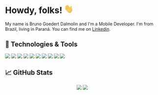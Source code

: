 # Howdy, folks! <img src="wave.gif" width="30px" height="30px" />

My name is Bruno Goedert Dalmolin and I'm a Mobile Developer. I'm from Brazil, living in Paraná. You can find me on [Linkedin](https://www.linkedin.com/in/bruno-goedert-dalmolin/).

## 🔧 Technologies & Tools
![](https://img.shields.io/badge/OS-mac%20os-2F81F7?style=for-the-badge&logo=apple&logoColor=white&labelColor=171637)
![](https://img.shields.io/badge/OS-Windows-2F81F7?style=for-the-badge&logo=windows&logoColor=white&labelColor=171637)
![](https://img.shields.io/badge/Editor-Android_Studio-2F81F7?style=for-the-badge&logo=android&logoColor=white&labelColor=171637)
![](https://img.shields.io/badge/Code-Flutter-2F81F7?style=for-the-badge&logo=flutter&logoColor=white&labelColor=171637)
![](https://img.shields.io/badge/Code-Dart-2F81F7?style=for-the-badge&logo=dart&logoColor=white&labelColor=171637)
![](https://img.shields.io/badge/Tools-Firebase-2F81F7?style=for-the-badge&logo=firebase&logoColor=white&labelColor=171637)
![](https://img.shields.io/badge/Tools-SQLite-2F81F7?style=for-the-badge&logo=sqlite&logoColor=white&labelColor=171637)
![](https://img.shields.io/badge/Tools-Postman-2F81F7?style=for-the-badge&logo=Postman&logoColor=white&labelColor=171637)
![](https://img.shields.io/badge/Shell-Bash-2F81F7?style=for-the-badge&logo=GNU%20Bash&logoColor=white&labelColor=171637)
![](https://img.shields.io/badge/Cloud-Amazon_AWS-2F81F7?style=for-the-badge&logo=amazonaws&logoColor=white&labelColor=171637)

## &#x1f4c8; GitHub Stats
<div  align="center" style="margin-bottom:100px">
<a href="https://github.com/GoedertDalmolin"><img  width=55% align="center"  src="https://github-readme-streak-stats.herokuapp.com/?user=GoedertDalmolin&stroke=ffffff&background=171637&ring=2F81F7&fire=2F81F7&currStreakNum=ffffff&currStreakLabel=2F81F7&sideNums=ffffff&sideLabels=ffffff&dates=ffffff&hide_border=true" /></a>
<a href="https://github.com/GoedertDalmolin"><img  width=40% align="center"  src="https://github-readme-stats.vercel.app/api/top-langs/?username=GoedertDalmolin&show_icons=true&theme=radical&layout=compact&title_color=2F81F7&hide_border=true&bg_color=171637&text_color=FFFFFF" /></a>
 </div>


